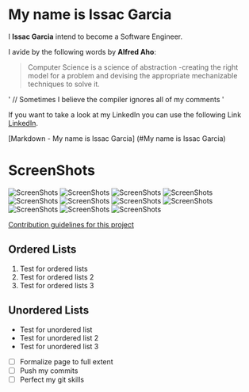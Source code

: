 # My name is Issac Garcia

I **Issac Garcia** intend to become a Software Engineer.

I avide by the following words by **Alfred Aho**:
> Computer Science is a science of abstraction -creating the right model for a problem and devising the appropriate mechanizable techniques to solve it.

'
// Sometimes I believe the compiler ignores all of my comments
'

If you want to take a look at my LinkedIn you can use the following Link [LinkedIn](https://www.linkedin.com/in/isaacgcroz/).

[Markdown - My name is Issac Garcia] (#My name is Issac Garcia)

# ScreenShots

![ScreenShots](Screen%20Shot%202021-04-04%20at%2011.07.48%20PM.png)
![ScreenShots](Screen%20Shot%202021-04-04%20at%2011.08.06%20PM.png)
![ScreenShots](Screen%20Shot%202021-04-04%20at%2011.08.45%20PM.png)
![ScreenShots](Screen%20Shot%202021-04-04%20at%2011.27.45%20PM.png)
![ScreenShots](Screen%20Shot%202021-04-04%20at%2011.28.28%20PM.png)
![ScreenShots](Screen%20Shot%202021-04-04%20at%2011.45.17%20PM.png)
![ScreenShots](Screen%20Shot%202021-04-04%20at%2011.45.22%20PM.png)
![ScreenShots](Screen%20Shot%202021-04-04%20at%2011.45.27%20PM.png)
![ScreenShots](Screen%20Shot%202021-04-04%20at%2011.45.33%20PM.png)
![ScreenShots](Screen%20Shot%202021-04-04%20at%2011.45.36%20PM.png)
![ScreenShots](Screen%20Shot%202021-04-04%20at%2011.45.43%20PM.png)

[Contribution guidelines for this project](./CONTRIBUTING.md)

## Ordered Lists

1. Test for ordered lists
2. Test for ordered lists 2
3. Test for ordered lists 3


## Unordered Lists

* Test for unordered list 
* Test for unordered list 2
* Test for unordered list 3

- [ ] Formalize page to full extent
- [ ] Push my commits
- [ ] Perfect my git skills